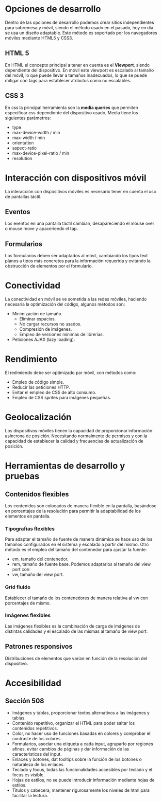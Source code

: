 # Opciones de desarrollo
Dentro de las opciones de desarrollo podemos crear sitios independientes para sobremesa y móvil, siendo el método usado en el pasado, hoy en día se usa un diseño adaptable. Este método es soportado por los navegadores móviles mediante HTML5 y CSS3.
## HTML 5
En HTML el concepto principal a tener en cuenta es el **Viewport**, siendo dependiente del dispositivo. En móvil este viewport es escalado al tamaño del móvil, lo que puede llevar a tamaños inadecuados, lo que se puede mitigar con tags para establecer atributos como no escalables.
## CSS 3
En css la principal herramienta son la **media queries** que permiten especificar css dependiente del dispositivo usado, Media tiene los siguientes parámetros:
- type
- max-device-width / min
- max-width / min
- orientation
- aspect-ratio
- max-device-pixel-ratio / min
- resolution
# Interacción con dispositivos móvil
La interacción con dispositivos móviles es necesario tener en cuenta el uso de pantallas táctil.
## Eventos
Los eventos en una pantalla táctil cambian, desapareciendo el mouse over o mouse move y apaceriendo el tap.
## Formularios
Los formularios deben ser adaptados al móvil, cambiando los tipos text planos a tipos más concretos para la información requerida y evitando la obstrucción de elementos por el formulario.
# Conectividad
La conectividad en móvil se ve sometida a las redes móviles, haciendo necesaria la optimización del código, algunos métodos son:
- Minimización de tamaño.
	- Eliminar espacios.
	- No cargar recursos no usados.
	- Compresión de imágenes.
	- Empleo de versiones mínimas de librerías.
- Peticiones AJAX (lazy loading).
# Rendimiento
El redimiendo debe ser optimizado par móvil, con métodos como:
- Empleo de código simple.
- Reducir las peticiones HTTP.
- Evitar el empleo de CSS de alto consumo.
- Empleo de CSS sprites para imágenes pequeñas.
# Geolocalización
Los dispositivos móviles tienen la capacidad de proporcionar información asíncrona de posición. Necesitando normalmente de permisos y con la capacidad de establecer la calidad y frecuencias de actualización de posición.
# Herramientas de desarrollo y pruebas
## Contenidos flexibles
Los contenidos son colocados de manera flexible en la pantalla, basándose en porcentajes de la resolución para permitir la adaptabilidad de los elementos en pantalla.
### Tipografías flexibles
Para adaptar el tamaño de fuente de manera dinámica se hace uso de los tamaños configurados en el sistema y escalado a partir del mismo. Otro método es el empleo del tamaño del contenedor para ajustar la fuente:
- em, tamaño del contenedor.
- rem, tamaño de fuente base.
Podemos adaptarlos al tamaño del view port con:
- vw, tamaño del view port.
### Grid fluido
Establecer el tamaño de los contenedores de manera relativa al vw con porcentajes de mismo.
### Imágenes flexibles
Las imágenes flexibles es la combinación de carga de imágenes de distintas calidades y el escalado de las mismas al tamaño de view port.
## Patrones responsivos
Distribuciones de elementos que varían en función de la resolución del dispositivo.
# Accesibilidad
## Sección 508
- Imágenes y tablas, proporcionar textos alternativos a las imágenes y tablas.
- Contenido repetitivo, organizar el HTML para poder saltar los contenidos repetitivos.
- Color, no hacer uso de funciones basadas en colores y comprobar el contraste de los colores.
- Formularios, asociar una etiqueta a cada input, agruparlo por regiones afines, evitar cambios de páginas y dar información de las características del input.
- Enlaces y botones, dat tooltips sobre la función de los botones o naturaleza de los enlaces.
- Teclado y focus, todas las funcionalidades accesibles por teclado y el focus es visible.
- Hojas de estilos, no se puede introducir información mediante hojas de estilos.
- Titulos y cabecera, mantener rigurosamente los niveles de html para facilitar la lectura.